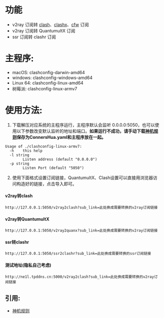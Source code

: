 # 功能
* v2ray 订阅转 [clash](https://github.com/Dreamacro/clash)、[clashx](https://github.com/yichengchen/clashX)、[cfw](https://github.com/Fndroid/clash_for_windows_pkg/releases) 订阅
* v2ray 订阅转 QuantumultX 订阅
* ssr 订阅转 clashr 订阅
# 主程序:
* macOS:    clashconfig-darwin-amd64
* windows:  clashconfig-windows-amd64
* Linux 64: clashconfig-linux-amd64
* 树莓派:    clashconfig-linux-armv7
# 使用方法:
1. 下载解压对应系统的主程序运行，主程序默认会监听 0.0.0.0:5050，也可以使用以下参数改变默认监听的地址和端口。**如果运行不成功，请手动下载[神机规则](https://raw.githubusercontent.com/ConnersHua/Profiles/master/Clash/Pro.yaml)保存为ConnersHua.yaml和主程序放在一起。**
```
Usage of ./clashconfig-linux-armv7:
  -h    this help
  -l string
        Listen address (default "0.0.0.0")
  -p string
        Listen Port (default "5050")
```
2. 使用下面格式设置订阅链接，QuantumultX、Clash设置可以直接用浏览器访问构造好的链接，点击导入即可。
#### v2ray转clash
```
http://127.0.0.1:5050/v2ray2clash?sub_link=此处换成需要转换的v2ray订阅链接
```
#### v2ray转QuantumultX
```
http://127.0.0.1:5050/v2ray2quanx?sub_link=此处换成需要转换的v2ray订阅链接
```
#### ssr转clashr
```
http://127.0.0.1:5050/ssr2clashr?sub_link=此处换成需要转换的ssr订阅链接
```
#### 测试地址(隐私自己考虑)
```
http://ne1l.tpddns.cn:5000/v2ray2clash?sub_link=此处换成需要转换的v2ray订阅链接
```

## 引用:
- [神机规则](https://github.com/ConnersHua/Profiles/tree/master)